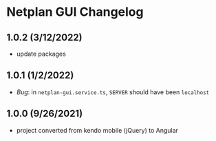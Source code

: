 # Netplan GUI Changelog

## 1.0.2 (3/12/2022)

- update packages

## 1.0.1 (1/2/2022)

- *Bug*: in `netplan-gui.service.ts`, `SERVER` should have been `localhost`

## 1.0.0 (9/26/2021)

- project converted from kendo mobile (jQuery) to Angular
